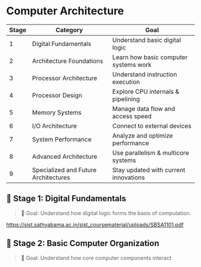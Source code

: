 # Computer Architecture

| Stage | Category | Goal |
| --- | --- | --- |
| 1 | Digital Fundamentals | Understand basic digital logic |
| 2 | Architecture Foundations | Learn how basic computer systems work |
| 3 | Processor Architecture | Understand instruction execution |
| 4 | Processor Design | Explore CPU internals & pipelining |
| 5 | Memory Systems | Manage data flow and access speed |
| 6 | I/O Architecture | Connect to external devices |
| 7 | System Performance | Analyze and optimize performance |
| 8 | Advanced Architecture | Use parallelism & multicore systems |
| 9 | Specialized and Future Architectures | Stay updated with current innovations |

## 📘 **Stage 1: Digital Fundamentals**

> 🧠 Goal: Understand how digital logic forms the basis of computation.
> 

https://sist.sathyabama.ac.in/sist_coursematerial/uploads/SBSA1101.pdf

## 📗 **Stage 2: Basic Computer Organization**

> 🧠 Goal: Understand how core computer components interact
>